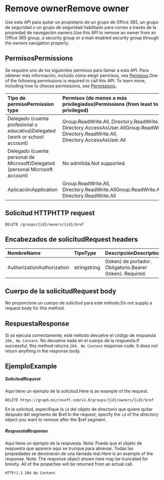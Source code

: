 # <a name="remove-owner"></a><span data-ttu-id="094d9-101">Remove owner</span><span class="sxs-lookup"><span data-stu-id="094d9-101">Remove owner</span></span>

<span data-ttu-id="094d9-102">Use esta API para quitar un propietario de un grupo de Office 365, un grupo de seguridad o un grupo de seguridad habilitado para correo a través de la propiedad de navegación owners.</span><span class="sxs-lookup"><span data-stu-id="094d9-102">Use this API to remove an owner from an Office 365 group, a security group or a mail-enabled security group through the owners navigation property.</span></span>

## <a name="permissions"></a><span data-ttu-id="094d9-103">Permisos</span><span class="sxs-lookup"><span data-stu-id="094d9-103">Permissions</span></span>
<span data-ttu-id="094d9-p101">Se requiere uno de los siguientes permisos para llamar a esta API. Para obtener más información, incluido cómo elegir permisos, vea [Permisos](../../../concepts/permissions_reference.md).</span><span class="sxs-lookup"><span data-stu-id="094d9-p101">One of the following permissions is required to call this API. To learn more, including how to choose permissions, see [Permissions](../../../concepts/permissions_reference.md).</span></span>


|<span data-ttu-id="094d9-106">Tipo de permiso</span><span class="sxs-lookup"><span data-stu-id="094d9-106">Permission type</span></span>      | <span data-ttu-id="094d9-107">Permisos (de menos a más privilegiados)</span><span class="sxs-lookup"><span data-stu-id="094d9-107">Permissions (from least to most privileged)</span></span>              |
|:--------------------|:---------------------------------------------------------|
|<span data-ttu-id="094d9-108">Delegado (cuenta profesional o educativa)</span><span class="sxs-lookup"><span data-stu-id="094d9-108">Delegated (work or school account)</span></span> | <span data-ttu-id="094d9-109">Group.ReadWrite.All, Directory.ReadWrite.All, Directory.AccessAsUser.All</span><span class="sxs-lookup"><span data-stu-id="094d9-109">Group.ReadWrite.All, Directory.ReadWrite.All, Directory.AccessAsUser.All</span></span>    |
|<span data-ttu-id="094d9-110">Delegado (cuenta personal de Microsoft)</span><span class="sxs-lookup"><span data-stu-id="094d9-110">Delegated (personal Microsoft account)</span></span> | <span data-ttu-id="094d9-111">No admitida.</span><span class="sxs-lookup"><span data-stu-id="094d9-111">Not supported.</span></span>    |
|<span data-ttu-id="094d9-112">Aplicación</span><span class="sxs-lookup"><span data-stu-id="094d9-112">Application</span></span> | <span data-ttu-id="094d9-113">Group.ReadWrite.All, Directory.ReadWrite.All</span><span class="sxs-lookup"><span data-stu-id="094d9-113">Group.ReadWrite.All, Directory.ReadWrite.All</span></span> |

## <a name="http-request"></a><span data-ttu-id="094d9-114">Solicitud HTTP</span><span class="sxs-lookup"><span data-stu-id="094d9-114">HTTP request</span></span>
<!-- { "blockType": "ignored" } -->
```http
DELETE /groups/{id}/owners/{id}/$ref
```
## <a name="request-headers"></a><span data-ttu-id="094d9-115">Encabezados de solicitud</span><span class="sxs-lookup"><span data-stu-id="094d9-115">Request headers</span></span>
| <span data-ttu-id="094d9-116">Nombre</span><span class="sxs-lookup"><span data-stu-id="094d9-116">Name</span></span>       | <span data-ttu-id="094d9-117">Tipo</span><span class="sxs-lookup"><span data-stu-id="094d9-117">Type</span></span> | <span data-ttu-id="094d9-118">Descripción</span><span class="sxs-lookup"><span data-stu-id="094d9-118">Description</span></span>|
|:---------------|:--------|:----------|
| <span data-ttu-id="094d9-119">Authorization</span><span class="sxs-lookup"><span data-stu-id="094d9-119">Authorization</span></span>  | <span data-ttu-id="094d9-120">string</span><span class="sxs-lookup"><span data-stu-id="094d9-120">string</span></span>  | <span data-ttu-id="094d9-p102">{token} de portador. Obligatorio.</span><span class="sxs-lookup"><span data-stu-id="094d9-p102">Bearer {token}. Required.</span></span> |

## <a name="request-body"></a><span data-ttu-id="094d9-123">Cuerpo de la solicitud</span><span class="sxs-lookup"><span data-stu-id="094d9-123">Request body</span></span>
<span data-ttu-id="094d9-124">No proporcione un cuerpo de solicitud para este método.</span><span class="sxs-lookup"><span data-stu-id="094d9-124">Do not supply a request body for this method.</span></span>

## <a name="response"></a><span data-ttu-id="094d9-125">Respuesta</span><span class="sxs-lookup"><span data-stu-id="094d9-125">Response</span></span>

<span data-ttu-id="094d9-p103">Si se ejecuta correctamente, este método devuelve el código de respuesta `204, No Content`. No devuelve nada en el cuerpo de la respuesta.</span><span class="sxs-lookup"><span data-stu-id="094d9-p103">If successful, this method returns `204, No Content` response code. It does not return anything in the response body.</span></span>

## <a name="example"></a><span data-ttu-id="094d9-128">Ejemplo</span><span class="sxs-lookup"><span data-stu-id="094d9-128">Example</span></span>
##### <a name="request"></a><span data-ttu-id="094d9-129">Solicitud</span><span class="sxs-lookup"><span data-stu-id="094d9-129">Request</span></span>
<span data-ttu-id="094d9-130">Aquí tiene un ejemplo de la solicitud.</span><span class="sxs-lookup"><span data-stu-id="094d9-130">Here is an example of the request.</span></span>
<!-- {
  "blockType": "request",
  "name": "create_directoryobject_from_group"
}-->
```http
DELETE https://graph.microsoft.com/v1.0/groups/{id}/owners/{id}/$ref
```
<span data-ttu-id="094d9-131">En la solicitud, especifique la `id` del objeto de directorio que quiere quitar después del segmento de $ref.</span><span class="sxs-lookup"><span data-stu-id="094d9-131">In the request, specify the `id` of the directory object you want to remove after the $ref segment.</span></span>

##### <a name="response"></a><span data-ttu-id="094d9-132">Respuesta</span><span class="sxs-lookup"><span data-stu-id="094d9-132">Response</span></span>
<span data-ttu-id="094d9-p104">Aquí tiene un ejemplo de la respuesta. Nota: Puede que el objeto de respuesta que aparece aquí se trunque para abreviar. Todas las propiedades se devolverán de una llamada real.</span><span class="sxs-lookup"><span data-stu-id="094d9-p104">Here is an example of the response. Note: The response object shown here may be truncated for brevity. All of the properties will be returned from an actual call.</span></span>
<!-- {
  "blockType": "response",
  "truncated": true,
  "@odata.type": "microsoft.graph.directoryObject"
} -->
```http
HTTP/1.1 204 No Content
```

<!-- uuid: 8fcb5dbc-d5aa-4681-8e31-b001d5168d79
2015-10-25 14:57:30 UTC -->
<!-- {
  "type": "#page.annotation",
  "description": "Create member",
  "keywords": "",
  "section": "documentation",
  "tocPath": ""
}-->
